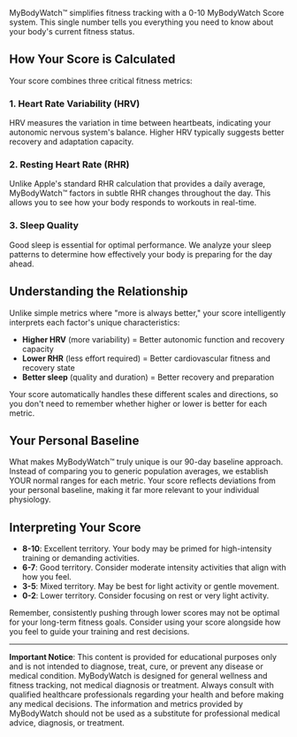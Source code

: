 MyBodyWatch™ simplifies fitness tracking with a 0-10 MyBodyWatch Score system. This single number tells you everything you need to know about your body's current fitness status.

## How Your Score is Calculated

Your score combines three critical fitness metrics:

### 1. Heart Rate Variability (HRV)
HRV measures the variation in time between heartbeats, indicating your autonomic nervous system's balance. Higher HRV typically suggests better recovery and adaptation capacity.

### 2. Resting Heart Rate (RHR)
Unlike Apple's standard RHR calculation that provides a daily average, MyBodyWatch™ factors in subtle RHR changes throughout the day. This allows you to see how your body responds to workouts in real-time.

### 3. Sleep Quality
Good sleep is essential for optimal performance. We analyze your sleep patterns to determine how effectively your body is preparing for the day ahead.

## Understanding the Relationship

Unlike simple metrics where "more is always better," your score intelligently interprets each factor's unique characteristics:

- **Higher HRV** (more variability) = Better autonomic function and recovery capacity
- **Lower RHR** (less effort required) = Better cardiovascular fitness and recovery state  
- **Better sleep** (quality and duration) = Better recovery and preparation

Your score automatically handles these different scales and directions, so you don't need to remember whether higher or lower is better for each metric.

## Your Personal Baseline

What makes MyBodyWatch™ truly unique is our 90-day baseline approach. Instead of comparing you to generic population averages, we establish YOUR normal ranges for each metric. Your score reflects deviations from your personal baseline, making it far more relevant to your individual physiology.

## Interpreting Your Score

- **8-10**: Excellent territory. Your body may be primed for high-intensity training or demanding activities.
- **6-7**: Good territory. Consider moderate intensity activities that align with how you feel.
- **3-5**: Mixed territory. May be best for light activity or gentle movement.
- **0-2**: Lower territory. Consider focusing on rest or very light activity.

Remember, consistently pushing through lower scores may not be optimal for your long-term fitness goals. Consider using your score alongside how you feel to guide your training and rest decisions.

---

**Important Notice**: This content is provided for educational purposes only and is not intended to diagnose, treat, cure, or prevent any disease or medical condition. MyBodyWatch is designed for general wellness and fitness tracking, not medical diagnosis or treatment. Always consult with qualified healthcare professionals regarding your health and before making any medical decisions. The information and metrics provided by MyBodyWatch should not be used as a substitute for professional medical advice, diagnosis, or treatment.